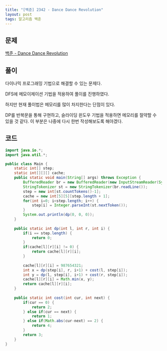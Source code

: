 ```yaml
---
title: "[백준] 2342 - Dance Dance Revolution"
layout: post
tags: 알고리즘 백준
---
```


## 문제
[백준 - Dance Dance Revolution](https://www.acmicpc.net/problem/2342)

## 풀이
다이나믹 프로그래밍 기법으로 해결할 수 있는 문제다.

DFS에 메모이제이션 기법을 적용하여 풀이를 진행하였다.

하지만 현재 풀이법은 메모리를 많이 차지한다는 단점이 있다.

DP를 반복문을 통해 구현하고, 슬라이딩 윈도우 기법을 적용하면 메모리를 절약할 수 있을 것 같다. 이 부분은 나중에 다시 한번 작성해보도록 해야겠다.

## 코드	
```java
import java.io.*;
import java.util.*;

public class Main {
	static int[] step;
	static int[][][] cache;
	public static void main(String[] args) throws Exception {
		BufferedReader br = new BufferedReader(new InputStreamReader(System.in));
		StringTokenizer st = new StringTokenizer(br.readLine());
		step = new int[st.countTokens()-1];
		cache = new int[5][5][step.length + 1];
		for(int i=0; i<step.length; i++) {
			step[i] = Integer.parseInt(st.nextToken());
		}
		System.out.println(dp(0, 0, 0));
	}
	
	public static int dp(int l, int r, int i) {
		if(i == step.length) {
			return 0;
		}
		if(cache[l][r][i] != 0) {
			return cache[l][r][i];
		}
		
		cache[l][r][i] = 987654321;
		int x = dp(step[i], r, i+1) + cost(l, step[i]);
		int y = dp(l, step[i], i+1) + cost(r, step[i]);
		cache[l][r][i] = Math.min(x, y);
		return cache[l][r][i];
	}
	
	public static int cost(int cur, int next) {
		if(cur == 0) {
			return 2;
		} else if(cur == next) {
			return 1;
		} else if(Math.abs(cur-next) == 2) {
			return 4;
		}
		return 3;
	}
}
```
